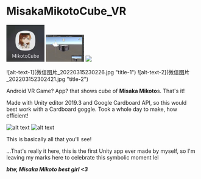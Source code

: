 # MisakaMikotoCube_VR
 
 <p float="left">
  <img src="/微信图片_20220315230226.jpg" width="100" />
  <img src="/微信图片_202203152302421.jpg" width="100" /> 
  <img src="/img3.png" width="100" />
</p>
![alt-text-1](微信图片_20220315230226.jpg "title-1") ![alt-text-2](微信图片_202203152302421.jpg "title-2")

Android VR Game? App? that shows cube of **Misaka Mikoto**s. That's it!

Made with Unity editor 2019.3 and Google Cardboard API, so this would best work with a Cardboard goggle. Took a whole day to make, how efficient!

![alt text](https://github.com/timingsniper/MisakaMikotoCube_VR/blob/main/%E5%BE%AE%E4%BF%A1%E5%9B%BE%E7%89%87_20220315230242.jpg)
![alt text](https://github.com/timingsniper/MisakaMikotoCube_VR/blob/main/%E5%BE%AE%E4%BF%A1%E5%9B%BE%E7%89%87_202203152302421.jpg)

This is basically all that you'll see!

...That's really it here, this is the first Unity app ever made by myself, so I'm leaving my marks here to celebrate this symbolic moment lel

***btw, Misaka Mikoto best girl <3***

